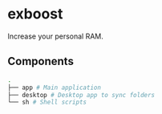 # exboost

Increase your personal RAM.

## Components

```bash
.
├── app # Main application
├── desktop # Desktop app to sync folders
└── sh # Shell scripts
```
